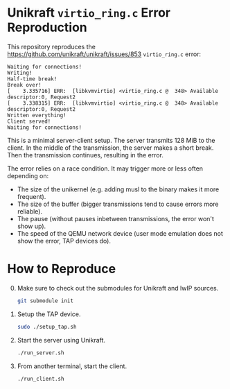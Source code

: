# Unikraft `virtio_ring.c` Error Reproduction

This repository reproduces the https://github.com/unikraft/unikraft/issues/853 `virtio_ring.c` error:

```terminal
Waiting for connections!
Writing!
Half-time break!
Break over!
[    3.335716] ERR:  [libkvmvirtio] <virtio_ring.c @  348> Available descriptor:0, Request2
[    3.338315] ERR:  [libkvmvirtio] <virtio_ring.c @  348> Available descriptor:0, Request2
Written everything!
Client served!
Waiting for connections!
```

This is a minimal server-client setup.
The server transmits 128 MiB to the client.
In the middle of the transmission, the server makes a short break.
Then the transmission continues, resulting in the error.

The error relies on a race condition.
It may trigger more or less often depending on:
- The size of the unikernel (e.g. adding musl to the binary makes it more frequent).
- The size of the buffer (bigger transmissions tend to cause errors more reliable).
- The pause (without pauses inbetween transmissions, the error won't show up).
- The speed of the QEMU network device (user mode emulation does not show the error, TAP devices do).

# How to Reproduce

0. Make sure to check out the submodules for Unikraft and lwIP sources.
   ```bash
   git submodule init
   ```
1. Setup the TAP device.
   ```bash
   sudo ./setup_tap.sh
   ```
2. Start the server using Unikraft.
   ```bash
   ./run_server.sh
   ```
3. From another terminal, start the client.
   ```bash
   ./run_client.sh
   ```
